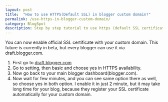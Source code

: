 ```yaml
---
layout: post
title:  "How to use HTTPS(Default SSL) in blogger custom domain?"
permalink: /use-https-in-blogger-custom-domain/
category: BlogSpot
description: Step by step tutorial to use https (default SSL certificate) in your blogger custom domain name.
---
```

You can now enable official SSL certificate with your custom domain. This future is currently in beta, but every blogger can use it via draft.blogger.com.

1. First go to <a href="https://draft.blogger.com" rel="nofollow" target="_blank">draft.blogger.com</a>
2. Go to setting, then basic and choose yes in HTTPS availability.<img class="img-responsive" alt="" src="https://cdn.arjunsinh.com/blogspot/blogger-https-aviliability-in-custom-domain.png" />
3. Now go back to your main blogger dashboard(blogger.com).
4. Now wait for few minutes, and you can see same option there as well, so choose yes in both option. I enable it in just 2 minute, but it may take long time for your blog, because they register your SSL certificate automatically for your custom domain.
